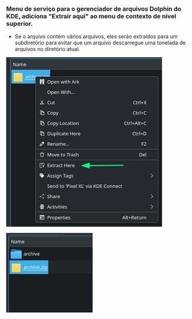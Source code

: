 ### Menu de serviço para o gerenciador de arquivos Dolphin do KDE, adiciona "Extrair aqui" ao menu de contexto de nível superior.

* Se o arquivo contém vários arquivos, eles serão extraídos para um subdiretório para evitar que um arquivo descarregue uma tonelada de arquivos no diretório atual.

![Context menu screenshot](screenshots/context_menu_screenshot.png)

![Extracted screenshot](screenshots/extracted.png)
